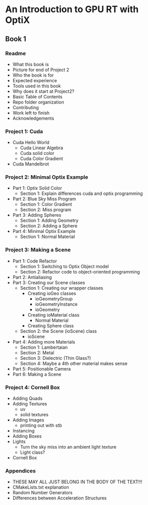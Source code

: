# An Introduction to GPU RT with OptiX #

## Book 1 ##

### Readme ###
- What this book is
- Picture for end of Project 2
- Who the book is for
- Expected experience
- Tools used in this book
- Why does it start at Project2?
- Basic Table of Contents
- Repo folder organization
- Contributing
- Work left to finish
- Acknowledgements

### Project 1: Cuda ###
- Cuda Hello World
  - Cuda Linear Algebra
  - Cuda solid color
  - Cuda Color Gradient
- Cuda Mandelbrot

### Project 2: Minimal Optix Example ###
- Part 1: Optix Solid Color
  - Section 1: Explain differences cuda and optix programming
- Part 2: Blue Sky Miss Program
  - Section 1: Color Gradient
  - Section 2: Miss program
- Part 3: Adding Spheres
  - Section 1: Adding Geometry
  - Section 2: Adding a Sphere
- Part 4: Minimal Optix Example
  - Section 1: Normal Material

### Project 3: Making a Scene ###
- Part 1: Code Refactor
  - Section 1: Switching to Optix Object model
  - Section 2: Refactor code to object-oriented programming
- Part 2: Antialiasing
- Part 3: Creating our Scene classes
  - Section 1: Creating our wrapper classes
    - Creating ioGeo classes
      - ioGeometryGroup
      - ioGeometryInstance
      - ioGeometry
    - Creating ioMaterial class
      - Normal Material
    - Creating Sphere class
  - Section 2: the Scene (ioScene) class
    - ioScene
- Part 4: Adding more Materials
  - Section 1: Lambertaian
  - Section 2: Metal
  - Section 3: Dielectric (Thin Glass?)
  - Section 4: Maybe a 4th other material makes sense
- Part 5: Positionable Camera
- Part 6: Making a Scene

### Project 4: Cornell Box ###
- Adding Quads
- Adding Textures
  - uv
  - solid textures
- Adding Images
  - printing out with stb
- Instancing
- Adding Boxes
- Lights
  - Turn the sky miss into an ambient light texture
  - Light class?
- Cornell Box

### Appendices ###
- THESE MAY ALL JUST BELONG IN THE BODY OF THE TEXT!!!
- CMakeLists.txt explanation
- Random Number Generators
- Differences between Acceleration Structures
